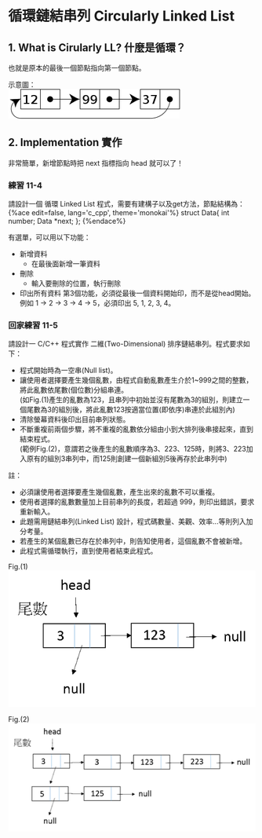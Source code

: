 # 循環鏈結串列 Circularly Linked List

## 1. What is Cirularly LL? 什麼是循環？

也就是原本的最後一個節點指向第一個節點。

示意圖：  
![Circularly-linked-list.png](img/Circularly-linked-list.png)

## 2. Implementation 實作

非常簡單，新增節點時把 next 指標指向 head 就可以了！



### 練習 11-4

請設計一個 循環 Linked List 程式，需要有建構子以及get方法，節點結構為：
{%ace edit=false, lang='c_cpp', theme='monokai'%}
struct Data{
    int number;
    Data *next;
};
{%endace%}

有選單，可以用以下功能：

* 新增資料
	* 在最後面新增一筆資料
* 刪除
	* 輸入要刪除的位置，執行刪除
* 印出所有資料
	第3個功能，必須從最後一個資料開始印，而不是從head開始。  
	例如 1 -> 2 -> 3 -> 4 -> 5，必須印出 5, 1, 2, 3, 4。


### 回家練習 11-5

請設計一 C/C++ 程式實作 二維(Two-Dimensional) 排序鏈結串列。程式要求如下：
* 程式開始時為一空串(Null list)。
* 讓使用者選擇要產生幾個亂數，由程式自動亂數產生介於1~999之間的整數，將此亂數依尾數(個位數)分組串連。  
(如Fig.(1)產生的亂數為123，且串列中初始並沒有尾數為3的組別，則建立一個尾數為3的組別後，將此亂數123按適當位置(即依序)串連於此組別內)
* 清除螢幕資料後印出目前串列狀態。
* 不斷重複前兩個步驟，將不重複的亂數依分組由小到大排列後串接起來，直到結束程式。  
	(範例Fig.(2)，意謂若之後產生的亂數順序為3、223、125時，則將3、223加入原有的組別3串列中，而125則創建一個新組別5後再存於此串列中)

註：
* 必須讓使用者選擇要產生幾個亂數，產生出來的亂數不可以重複。  
* 使用者選擇的亂數數量加上目前串列的長度，若超過 999，則印出錯誤，要求重新輸入。  
* 此題需用鏈結串列(Linked List) 設計，程式碼數量、美觀、效率...等則列入加分考量。  
* 若產生的某個亂數已存在於串列中，則告知使用者，這個亂數不會被新增。  
* 此程式需循環執行，直到使用者結束此程式。

Fig.(1)  
![F1.png](img/F1.png)  

Fig.(2)  
![F2.png](img/F2.png)  
